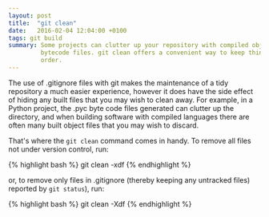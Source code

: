 ```yaml
---
layout: post
title:  "git clean"
date:   2016-02-04 12:04:00 +0100
tags: git build
summary: Some projects can clutter up your repository with compiled object or
         bytecode files. git clean offers a convenient way to keep things in
         order.
---
```

      
The use of .gitignore files with git makes the maintenance of a tidy repository
a much easier experience, however it does have the side effect of hiding any
built files that you may wish to clean away. For example, in a Python project,
the .pyc byte code files generated can clutter up the directory, and when
building software with compiled languages there are often many built object
files that you may wish to discard.

That's where the ``git clean`` command comes in handy. To remove all files not
under version control, run:

{% highlight bash %}
git clean -xdf
{% endhighlight %}

or, to remove only files in .gitignore (thereby keeping any untracked files)
reported by ``git status``), run:
      
{% highlight bash %}
git clean -Xdf
{% endhighlight %}
